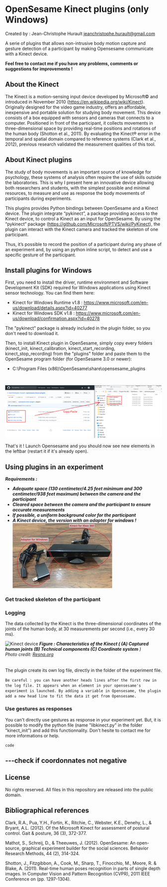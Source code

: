 # OpenSesame Kinect plugins (only Windows)

Created by : Jean-Christophe Hurault
<jeanchristophe.hurault@gmail.com>

A serie of plugins that allows non-intrusive body motion capture and gesture detection of a participant by making Opensesame communicate with a Kinect device.

<b>Feel free to contact me if you have any problems, comments or suggestions for improvements !</b>

## About the Kinect

The Kinect is a motion-sensing input device developed by Microsoft© and introduced in November 2010 (https://en.wikipedia.org/wiki/Kinect). Originally designed for the video game industry, offers an affordable, inexpensive and portable solution for studying body movement. This device consists of a box equipped with sensors and cameras that connects to a computer. Positioned in front of the participant, it collects movements in three-dimensional space by providing real-time positions and rotations of the human body (Shotton et al., 2011). By evaluating the Kinect® error in the temporal and spatial domain compared to reference systems (Clark et al., 2012), previous research validated the measurement qualities of this tool.

## About Kinect plugins

The study of body movements is an important source of knowledge for psychology, these systems of analysis often require the use of skills outside the laboratories. This is why I present here an innovative device allowing both researchers and students, with the simplest possible and minimal resources, to measure and use as response the body movements of participants during experiments.

This plugins provides Python bindings between OpenSesame and a Kinect device. The plugin integrate “pykinect”, a package providing access to the Kinect device, to control a Kinect as an input for OpenSesame. By using the “pykinect” package (https://github.com/Microsoft/PTVS/wiki/PyKinect), the plugin can interact with the Kinect camera and tracked the skeleton of one participant.

Thus, it’s possible to record the position of a participant during any phase of an experiment and, by using an python inline script, to detect and use a specific gesture of the participant.

## Install plugins for Windows

First, you need to install the driver, runtime environment and Software Development Kit (SDK) required for Windows applications using Kinect sensor technology. You can find them here:
- Kinect for Windows Runtime v1.8 : <https://www.microsoft.com/en-us/download/details.aspx?id=40277>
- Kinect for Windows SDK v1.8 : <https://www.microsoft.com/en-us/download/confirmation.aspx?id=40278>

The "pykinect" package is already included in the plugin folder, so you don't need to download it.

Then, to install Kinect plugin in OpenSesame, simply copy every folders (kinect_init, kinect_calibration, kinect_start_recording, kinect_stop_recording) from the "plugins" folder and paste them to the OpenSesame program folder (for OpenSesame 3.0 or newer):
- C:\Program Files (x86)\OpenSesame\share\opensesame_plugins
</br>
  
![folder plugins](/images/install_pluginsKinect.png "Copy-Paste folders from plugins")  

That's it ! Launch Opensesame and you should now see new elements in the leftbar (restart it if it's already open).

## Using plugins in an experiment
<em><b>Requirements :
- Adequate space (130 centimeter/4.25 feet minimum and 300 centimeter/938 feet maximum) between the camera and the participant  
- Cleared space between the camera and the participant to ensure accurate measurements
- If possible, a uniform background color for the participant
- A Kinect device, the version with an adapter for windows !  
![kinect for windows](/images/Kinect_for_windows.jpg "Kinect for Windows")  
</b></em>


### Get tracked skeleton of the participant


### Logging
The data collected by the Kinect is the three-dimensional coordinates of the joints of the human body, at 30 measurements per second (i.e., every 30 ms).


![Kinect device](https://www.resna.org/sites/default/files/conference/2014/Wheelchair%20Seating/Student%20Scientific/McCutcheon/Fig1.png "Kinect device and human articulation it detect")
<em><b>Figure : Characteristics of the Kinect     (  (A) Captured human joints (B) Technical components (C) Coordinate system</b>  )</em>  
<em>Photo credit: <a href="http://www.resna.org/sites/default/files/conference/2014/Wheelchair Seating/Student Scientific/McCutcheon/Fig1.png">Resna.org</a></em>
</br>  
</br>
The plugin create its own log file, directly in the folder of the experiment file.

`Be careful : you can have another heads lines after the first row in the log file. It appears when an element in your opensesame's experiment is launched. By adding a variable in Opensesame, the plugin add a new head line to fit the data it get from Opensesame.`

### Use gestures as responses

You can't directly use gestures as response in your experiment yet. But, it is possible to modify the python file (name "libkinect.py" in the folder "kinect_init") and add this functionnality. Don't hesite to contact me for more informations or help.

<pre><code>code</code></pre>

---check if coordonnates not negative
---

## License

No rights reserved. All files in this repository are released into the public domain.

## Bibliographical references

Clark, R.A., Pua, Y.H., Fortin, K., Ritchie, C., Webster, K.E., Denehy, L., & Bryant, A.L. (2012). Of the Microsoft Kinect for assessment of postural control. Gait & posture, 36 (3), 372-377.

Mathot, S., Schreij, D., & Theeuwes, J. (2012). OpenSesame: An open-source, graphical experiment builder for the social sciences. Behavior Research Methods, 44 (2), 314-324.

Shotton, J., Fitzgibbon, A., Cook, M., Sharp, T., Finocchio, M., Moore, R. & Blake, A. (2011). Real-time human poses recognition in parts of single depth images. In Computer Vision and Pattern Recognition (CVPR), 2011 IEEE Conference on (pp. 1297-1304).

